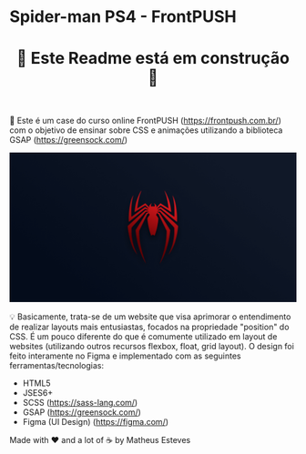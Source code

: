 # Spider-man PS4 - FrontPUSH

<h1 align="center">
 🚧 Este Readme está em construção 🚧
</h1>

<br>

📜 Este é um case do curso online FrontPUSH (https://frontpush.com.br/) 
com o objetivo de ensinar sobre CSS e animações utilizando a biblioteca GSAP 
(https://greensock.com/)

<p align="center">
<img src="svg/metatag-spider.png" alt="Metatag Spider-man, imagem logo do spider-man" border="0">
</p>


💡 Basicamente, trata-se de um website que visa aprimorar o entendimento de 
realizar layouts mais entusiastas, focados na propriedade "position" do CSS.
É um pouco diferente do que é comumente utilizado em layout de websites 
(utilizando outros recursos  flexbox, float, grid layout). O design foi feito 
interamente no Figma e implementado com as seguintes ferramentas/tecnologias:

* HTML5
* JSES6+
* SCSS (https://sass-lang.com/)
* GSAP (https://greensock.com/)
* Figma (UI Design) (https://figma.com/)

Made with ♥ and a lot of ☕ by Matheus Esteves
